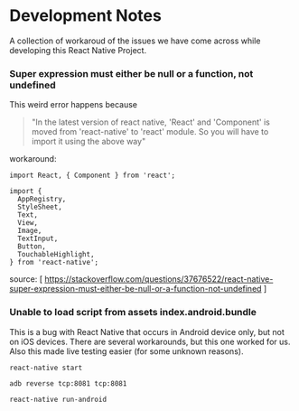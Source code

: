# Development Notes
A collection of workaroud of the issues we have come across while
developing this React Native Project.

### Super expression must either be null or a function, not undefined
This weird error happens because 

> "In the latest version of react native, 
> 'React' and 'Component' is moved from 'react-native' to 'react' module. 
> So you will have to import it using the above way"

workaround:

```React
import React, { Component } from 'react';

import {
  AppRegistry,
  StyleSheet,
  Text,
  View,
  Image,
  TextInput,
  Button,
  TouchableHighlight,
} from 'react-native';

```

source: [ https://stackoverflow.com/questions/37676522/react-native-super-expression-must-either-be-null-or-a-function-not-undefined ]

### Unable to load script from assets index.android.bundle 
This is a bug with React Native that occurs in Android device only, but not
on iOS devices. There are several workarounds, but this one worked for us.
Also this made live testing easier (for some unknown reasons).

```
react-native start

adb reverse tcp:8081 tcp:8081

react-native run-android
```


